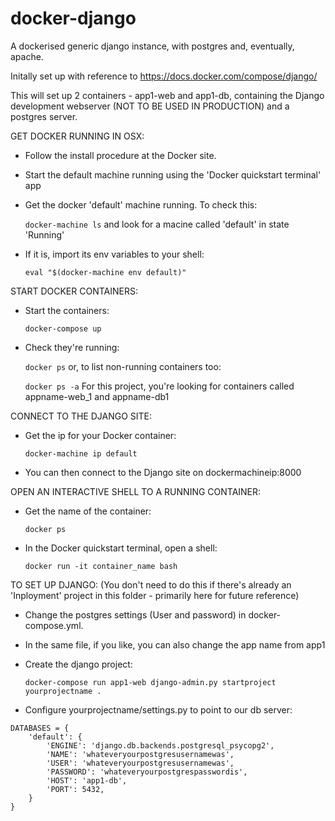 # docker-django
A dockerised generic django instance, with postgres and, eventually, apache.

Initally set up with reference to https://docs.docker.com/compose/django/

This will set up 2 containers - app1-web and app1-db, containing the Django development webserver (NOT TO BE USED IN PRODUCTION) and a postgres server. 

GET DOCKER RUNNING IN OSX:
 - Follow the install procedure at the Docker site. 
 - Start the default machine running using the 'Docker quickstart terminal' app
 - Get the docker 'default' machine running. To check this:

    `docker-machine ls`
   and look for a macine called 'default' in state 'Running'
 - If it is, import its env variables to your shell:
    
    `eval "$(docker-machine env default)"`

START DOCKER CONTAINERS:
 - Start the containers:
    
	`docker-compose up`
 - Check they're running: 
    
	`docker ps`
   or, to list non-running containers too:
    
	`docker ps -a`
   For this project, you're looking for containers called appname-web_1 and appname-db1

CONNECT TO THE DJANGO SITE:
 - Get the ip for your Docker container:
    
    `docker-machine ip default`
 - You can then connect to the Django site on dockermachineip:8000

OPEN AN INTERACTIVE SHELL TO A RUNNING CONTAINER:
 - Get the name of the container:
    
   `docker ps`
 - In the Docker quickstart terminal, open a shell:
   
   `docker run -it container_name bash`

TO SET UP DJANGO: (You don't need to do this if there's already an 'Inployment' project in this folder - primarily here for future reference)
 - Change the postgres settings (User and password) in docker-compose.yml.
 - In the same file, if you like, you can also change the app name from app1
 - Create the django project:
    
	`docker-compose run app1-web django-admin.py startproject yourprojectname .`
 - Configure yourprojectname/settings.py to point to our db server:

```
DATABASES = {
    'default': {
        'ENGINE': 'django.db.backends.postgresql_psycopg2',
    	'NAME': 'whateveryourpostgresusernamewas',
		'USER': 'whateveryourpostgresusernamewas',
        'PASSWORD': 'whateveryourpostgrespasswordis',
		'HOST': 'app1-db',
		'PORT': 5432,
	}
}
```
